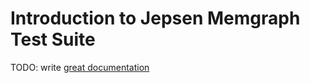 # Introduction to Jepsen Memgraph Test Suite

TODO: write [great documentation](http://jacobian.org/writing/what-to-write/)
